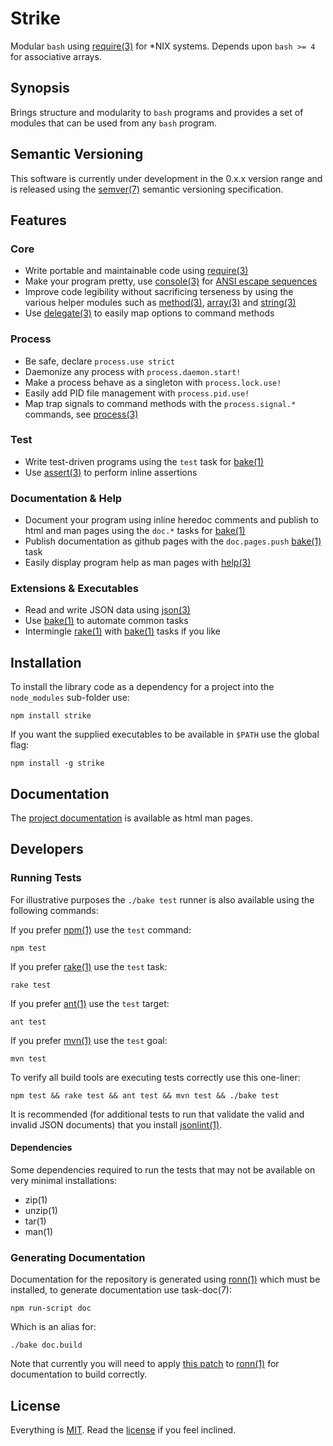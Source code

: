 # Strike

Modular `bash` using [require(3)](http://freeformsystems.github.com/strike/require.3.html) for *NIX systems. Depends upon `bash >= 4` for associative arrays.

## Synopsis

Brings structure and modularity to `bash` programs and provides a set of modules that can be used from any `bash` program.

## Semantic Versioning

This software is currently under development in the 0.x.x version range and is released using the [semver(7)](http://semver.org/) semantic versioning specification.

## Features

### Core

* Write portable and maintainable code using [require(3)](http://freeformsystems.github.com/strike/require.3.html)
* Make your program pretty, use [console(3)](http://freeformsystems.github.com/strike/console.3.html) for [ANSI escape sequences](http://en.wikipedia.org/wiki/ANSI_escape_code)
* Improve code legibility without sacrificing terseness by using the various helper modules such as [method(3)](http://freeformsystems.github.com/strike/method.3.html), [array(3)](http://freeformsystems.github.com/strike/array.3.html) and [string(3)](http://freeformsystems.github.com/strike/string.3.html)
* Use [delegate(3)](http://freeformsystems.github.com/strike/delegate.3.html) to easily map options to command methods

### Process

* Be safe, declare `process.use strict`
* Daemonize any process with `process.daemon.start!`
* Make a process behave as a singleton with `process.lock.use!`
* Easily add PID file management with `process.pid.use!`
* Map trap signals to command methods with the `process.signal.*` commands, see [process(3)](http://freeformsystems.github.com/strike/process.3.html)

### Test

* Write test-driven programs using the `test` task for [bake(1)](http://freeformsystems.github.com/strike/bake.1.html)
* Use [assert(3)](http://freeformsystems.github.com/strike/assert.3.html) to perform inline assertions

### Documentation & Help

* Document your program using inline heredoc comments and publish to html and man pages using the `doc.*` tasks for [bake(1)](http://freeformsystems.github.com/strike/bake.1.html)
* Publish documentation as github pages with the `doc.pages.push` [bake(1)](http://freeformsystems.github.com/strike/bake.1.html) task
* Easily display program help as man pages with [help(3)](http://freeformsystems.github.com/strike/help.3.html)

### Extensions & Executables

* Read and write JSON data using [json(3)](http://freeformsystems.github.com/strike/json.3.html)
* Use [bake(1)](http://freeformsystems.github.com/strike/bake.1.html) to automate common tasks
* Intermingle [rake(1)](http://rake.rubyforge.org/) with [bake(1)](http://freeformsystems.github.com/strike/bake.1.html) tasks if you like

## Installation

To install the library code as a dependency for a project into the `node_modules` sub-folder use:

	npm install strike
	
If you want the supplied executables to be available in `$PATH` use the global flag:

	npm install -g strike
	
## Documentation

The [project documentation](http://freeformsystems.github.com/strike) is available as html man pages.

## Developers

### Running Tests

For illustrative purposes the `./bake test` runner is also available using the following commands:

If you prefer [npm(1)](http://npmjs.org) use the `test` command:

	npm test
	
If you prefer [rake(1)](http://rake.rubyforge.org/) use the `test` task:

	rake test
	
If you prefer [ant(1)](http://ant.apache.org/) use the `test` target:

	ant test
	
If you prefer [mvn(1)](http://maven.apache.org/) use the `test` goal:

	mvn test
	
To verify all build tools are executing tests correctly use this one-liner:

	npm test && rake test && ant test && mvn test && ./bake test
	
It is recommended (for additional tests to run that validate the valid and invalid JSON documents) that you install [jsonlint(1)](https://github.com/zaach/jsonlint).

#### Dependencies

Some dependencies required to run the tests that may not be available on very minimal installations:

* zip(1)
* unzip(1)
* tar(1)
* man(1)

### Generating Documentation

Documentation for the repository is generated using [ronn(1)](https://github.com/rtomayko/ronn) which must be installed, to generate documentation use task-doc(7):

	npm run-script doc
	
Which is an alias for:

	./bake doc.build
	
Note that currently you will need to apply [this patch](https://github.com/rtomayko/ronn/issues/69) to [ronn(1)](https://github.com/rtomayko/ronn) for documentation to build correctly.

## License

Everything is [MIT](http://en.wikipedia.org/wiki/MIT_License). Read the [license](/freeformsystems/strike/blob/master/LICENSE) if you feel inclined.